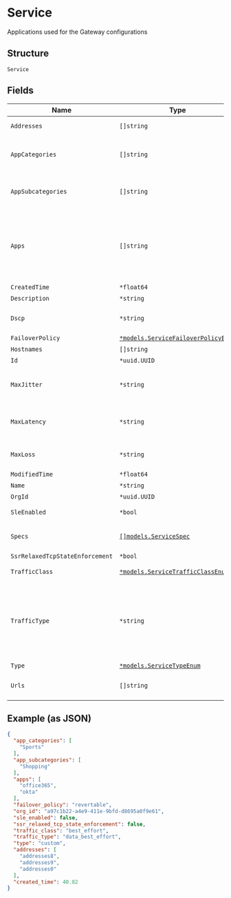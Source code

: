 
# Service

Applications used for the Gateway configurations

## Structure

`Service`

## Fields

| Name | Type | Tags | Description |
|  --- | --- | --- | --- |
| `Addresses` | `[]string` | Optional | if `type`==`custom`, ip subnets (e.g. 10.0.0.0/8) |
| `AppCategories` | `[]string` | Optional | when `type`==`app_categories`, list of application categories are available through /api/v1/const/app_categories |
| `AppSubcategories` | `[]string` | Optional | when `type`==`app_categories`, list of application categories are available through /api/v1/const/app_subcategories |
| `Apps` | `[]string` | Optional | when `type`==`apps`, list of applications are available through:<br><br>* /api/v1/const/applications<br>* /api/v1/const/gateway_applications<br>* /insight/top_app_by-bytes?wired=true |
| `CreatedTime` | `*float64` | Optional | - |
| `Description` | `*string` | Optional | - |
| `Dscp` | `*string` | Optional | for SSR only, when `traffic_type`==`custom`. 0-63 or variable |
| `FailoverPolicy` | [`*models.ServiceFailoverPolicyEnum`](../../doc/models/service-failover-policy-enum.md) | Optional | **Default**: `"revertable"` |
| `Hostnames` | `[]string` | Optional | if `type`==`custom`, web filtering |
| `Id` | `*uuid.UUID` | Optional | - |
| `MaxJitter` | `*string` | Optional | for SSR only, when `traffic_type`==`custom`, for uplink selection. 0-4294967295 or variable |
| `MaxLatency` | `*string` | Optional | for SSR only, when `traffic_type`==`custom`, for uplink selection. 0-4294967295 or variable |
| `MaxLoss` | `*string` | Optional | for SSR only, when `traffic_type`==`custom`, for uplink selection. 0-100 or variable |
| `ModifiedTime` | `*float64` | Optional | - |
| `Name` | `*string` | Optional | - |
| `OrgId` | `*uuid.UUID` | Optional | - |
| `SleEnabled` | `*bool` | Optional | whether to enable measure SLE<br>**Default**: `false` |
| `Specs` | [`[]models.ServiceSpec`](../../doc/models/service-spec.md) | Optional | when `type`==`custom`, optional, if it doesn't exist, http and https is assumed |
| `SsrRelaxedTcpStateEnforcement` | `*bool` | Optional | **Default**: `false` |
| `TrafficClass` | [`*models.ServiceTrafficClassEnum`](../../doc/models/service-traffic-class-enum.md) | Optional | when `traffic_type`==`custom`<br>**Default**: `"best_effort"` |
| `TrafficType` | `*string` | Optional | values from `/api/v1/consts/traffic_types`<br><br>* when `type`==`apps`, we''ll choose traffic_type automatically<br>* when `type`==`addresses` or `type`==`hostnames`, you can provide your own settings (optional)<br>**Default**: `"data_best_effort"` |
| `Type` | [`*models.ServiceTypeEnum`](../../doc/models/service-type-enum.md) | Optional | **Default**: `"custom"` |
| `Urls` | `[]string` | Optional | when `type`==`urls`, no need for spec as URL can encode the ports being used |

## Example (as JSON)

```json
{
  "app_categories": [
    "Sports"
  ],
  "app_subcategories": [
    "Shopping"
  ],
  "apps": [
    "office365",
    "okta"
  ],
  "failover_policy": "revertable",
  "org_id": "a97c1b22-a4e9-411e-9bfd-d8695a0f9e61",
  "sle_enabled": false,
  "ssr_relaxed_tcp_state_enforcement": false,
  "traffic_class": "best_effort",
  "traffic_type": "data_best_effort",
  "type": "custom",
  "addresses": [
    "addresses8",
    "addresses9",
    "addresses0"
  ],
  "created_time": 40.82
}
```

